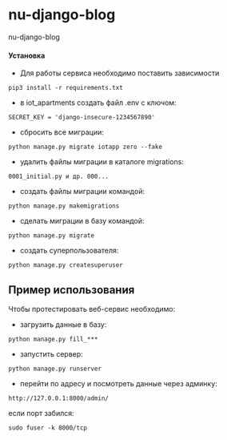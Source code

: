 # nu-django-blog
nu-django-blog

#### Установка



 - Для работы сервиса необходимо поставить зависимости
```curl   
pip3 install -r requirements.txt
```

 - в iot_apartments создать файл .env c ключом:
```curl 
SECRET_KEY = 'django-insecure-1234567890'
 ```

 - сбросить все миграции:
```curl 
python manage.py migrate iotapp zero --fake
```
 - удалить файлы миграции в каталоге migrations:
```curl 
0001_initial.py и др. 000...
```
 - создать файлы миграции командой:
```curl 
python manage.py makemigrations
```
 - сделать миграции в базу командой:
```curl 
python manage.py migrate
```
 - создать суперпользователя:
```curl 
python manage.py createsuperuser
```
## Пример использования
Чтобы протестировать веб-сервис необходимо:
 - загрузить данные в базу:
```curl 
python manage.py fill_***
```
 - запустить сервер:
```curl 
python manage.py runserver
```
 - перейти по адресу и посмотреть данные через админку:
```curl 
http://127.0.0.1:8000/admin/
```
если порт забился:
```curl 
sudo fuser -k 8000/tcp
```
